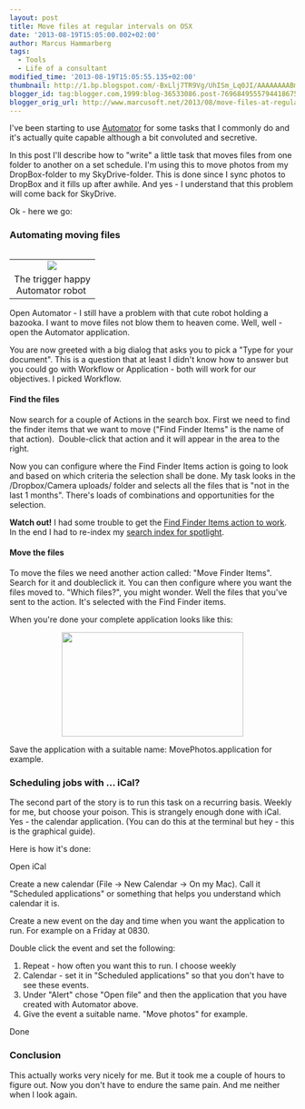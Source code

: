 ```yaml
---
layout: post
title: Move files at regular intervals on OSX
date: '2013-08-19T15:05:00.002+02:00'
author: Marcus Hammarberg
tags:
  - Tools
  - Life of a consultant
modified_time: '2013-08-19T15:05:55.135+02:00'
thumbnail: http://1.bp.blogspot.com/-BxLlj7TR9Vg/UhISm_Lq0JI/AAAAAAAABmY/TNAiogmrJo8/s72-c/Screen+Shot+2013-08-19+at+14.41.50+.png
blogger_id: tag:blogger.com,1999:blog-36533086.post-7696849555794418675
blogger_orig_url: http://www.marcusoft.net/2013/08/move-files-at-regular-intervals-on-osx.html
---
```



<div dir="ltr" style="text-align: left;" trbidi="on">

I've been starting to use <a href="http://support.apple.com/kb/HT2488"
target="_blank">Automator</a> for some tasks that I commonly do and it's
actually quite capable although a bit convoluted and secretive.

In this post I'll describe how to "write" a little task that moves files
from one folder to another on a set schedule. I'm using this to move
photos from my DropBox-folder to my SkyDrive-folder. This is done since
I sync photos to DropBox and it fills up after awhile. And yes - I
understand that this problem will come back for SkyDrive.

Ok - here we go:



### Automating moving files 

<table class="tr-caption-container" data-cellpadding="0"
data-cellspacing="0"
style="float: right; margin-left: 1em; text-align: right;">
<colgroup>
<col style="width: 100%" />
</colgroup>
<tbody>
<tr class="odd">
<td style="text-align: center;"><a
href="http://1.bp.blogspot.com/-BxLlj7TR9Vg/UhISm_Lq0JI/AAAAAAAABmY/TNAiogmrJo8/s1600/Screen+Shot+2013-08-19+at+14.41.50+.png"
data-imageanchor="1"
style="clear: right; margin-bottom: 1em; margin-left: auto; margin-right: auto;"><img
src="http://1.bp.blogspot.com/-BxLlj7TR9Vg/UhISm_Lq0JI/AAAAAAAABmY/TNAiogmrJo8/s1600/Screen+Shot+2013-08-19+at+14.41.50+.png"
data-border="0" /></a></td>
</tr>
<tr class="even">
<td class="tr-caption" style="text-align: center;">The trigger
happy<br />
Automator robot </td>
</tr>
</tbody>
</table>

<div>

Open Automator - I still have a problem with that cute robot holding a
bazooka. I want to move files not blow them to heaven come. Well, well -
open the Automator application. 

</div>

<div>



</div>

<div>



</div>

<div>

You are now greeted with a big dialog that asks you to pick a "Type for
your document". This is a question that at least I didn't know how to
answer but you could go with Workflow or Application - both will work
for our objectives. I picked Workflow. 

</div>

#### Find the files

<div>

Now search for a couple of Actions in the search box. First we need to
find the finder items that we want to move ("Find Finder Items" is the
name of that action).  Double-click that action and it will appear in
the area to the right. 

</div>

<div>



</div>

<div>

Now you can configure where the Find Finder Items action is going to
look and based on which criteria the selection shall be done. My task
looks in the /Dropbox/Camera uploads/ folder and selects all the files
that is "not in the last 1 months". There's loads of combinations and
opportunities for the selection. 

</div>

<div>



</div>

<div>

**Watch out!** I had some trouble to get the
<a href="http://www.nickshubin.com/articles/mac/find_finder_item.html"
target="_blank">Find Finder Items action to work</a>. In the end I had
to re-index my
<a href="http://support.apple.com/kb/ht2409" target="_blank">search
index for spotlight</a>.  

</div>

#### Move the files

<div>

To move the files we need another action called: "Move Finder Items".
Search for it and doubleclick it. You can then configure where you want
the files moved to. "Which files?", you might wonder. Well the files
that you've sent to the action. It's selected with the Find Finder
items. 

</div>

<div>



</div>

<div>

When you're done your complete application looks like this:

</div>

<div>

<div class="separator" style="clear: both; text-align: center;">

<a
href="http://4.bp.blogspot.com/-C59ead7LJrg/UhIUivOlvZI/AAAAAAAABmk/8ZDF8z8qxG4/s1600/Screen+Shot+2013-08-19+at+14.50.09+.png"
data-imageanchor="1"
style="margin-left: 1em; margin-right: 1em; text-align: center;"><img
src="http://4.bp.blogspot.com/-C59ead7LJrg/UhIUivOlvZI/AAAAAAAABmk/8ZDF8z8qxG4/s320/Screen+Shot+2013-08-19+at+14.50.09+.png"
data-border="0" width="320" height="184" /></a>

</div>



<div class="separator" style="clear: both; text-align: left;">

Save the application with a suitable name: MovePhotos.application for
example. 

</div>

</div>

### Scheduling jobs with ... iCal?

<div>

The second part of the story is to run this task on a recurring basis.
Weekly for me, but choose your poison. This is strangely enough done
with iCal. Yes - the calendar application. (You can do this at the
terminal but hey - this is the graphical guide). 

</div>

<div>



</div>

<div>

Here is how it's done:

</div>

<div>

Open iCal

Create a new calendar (File -\> New Calendar -\> On my Mac). Call it
"Scheduled applications" or something that helps you understand which
calendar it is. 

Create a new event on the day and time when you want the application to
run. For example on a Friday at 0830. 

Double click the event and set the following:

1.  Repeat - how often you want this to run. I choose weekly
2.  Calendar - set it in "Scheduled applications" so that you don't have
    to see these events.
3.  Under "Alert" chose "Open file" and then the application that you
    have created with Automator above. 
4.  Give the event a suitable name. "Move photos" for example. 

Done

### Conclusion

</div>

<div>

This actually works very nicely for me. But it took me a couple of hours
to figure out. Now you don't have to endure the same pain. And me
neither when I look again. 

</div>

</div>
